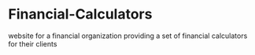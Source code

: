 # Financial-Calculators
website for a financial organization providing a set of financial calculators for their clients
